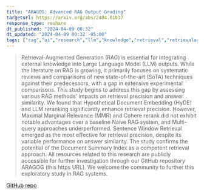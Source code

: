 ```yaml
---
title: "ARAGOG: Advanced RAG Output Grading"
targeturl: https://arxiv.org/abs/2404.01037
response_type: reshare
dt_published: "2024-04-09 00:32"
dt_updated: "2024-04-09 00:32 -05:00"
tags: ["rag","ai","research","llm","knowledge","retrieval","retrievalaugmentedgeneration"]
---
```


> Retrieval-Augmented Generation (RAG) is essential for integrating external knowledge into Large Language Model (LLM) outputs. While the literature on RAG is growing, it primarily focuses on systematic reviews and comparisons of new state-of-the-art (SoTA) techniques against their predecessors, with a gap in extensive experimental comparisons. This study begins to address this gap by assessing various RAG methods' impacts on retrieval precision and answer similarity. We found that Hypothetical Document Embedding (HyDE) and LLM reranking significantly enhance retrieval precision. However, Maximal Marginal Relevance (MMR) and Cohere rerank did not exhibit notable advantages over a baseline Naive RAG system, and Multi-query approaches underperformed. Sentence Window Retrieval emerged as the most effective for retrieval precision, despite its variable performance on answer similarity. The study confirms the potential of the Document Summary Index as a competent retrieval approach. All resources related to this research are publicly accessible for further investigation through our GitHub repository ARAGOG (this https URL). We welcome the community to further this exploratory study in RAG systems. 

[GitHub repo](https://github.com/predlico/ARAGOG)